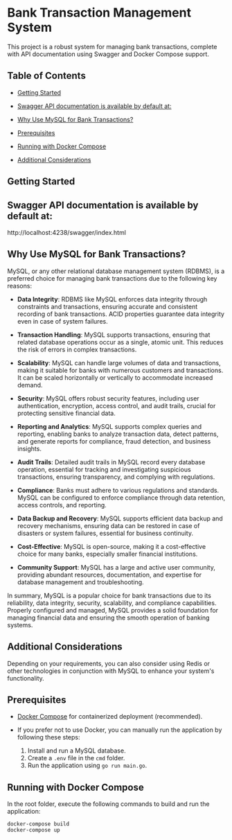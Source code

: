 # Bank Transaction Management System

This project is a robust system for managing bank transactions, complete with API documentation using Swagger and Docker Compose support.

## Table of Contents

- [Getting Started](#getting-started)
- [Swagger API documentation is available by default at:](#Swagger_API_documentation_is_available_by_default_at)
- [Why Use MySQL for Bank Transactions?](#why-use-mysql-for-bank-transactions)
- [Prerequisites](#prerequisites)
- [Running with Docker Compose](#running-with-docker-compose)

- [Additional Considerations](#additional-considerations)


## Getting Started

##  Swagger API documentation is available by default at:

http://localhost:4238/swagger/index.html

## Why Use MySQL for Bank Transactions?

MySQL, or any other relational database management system (RDBMS), is a preferred choice for managing bank transactions due to the following key reasons:

- **Data Integrity**: RDBMS like MySQL enforces data integrity through constraints and transactions, ensuring accurate and consistent recording of bank transactions. ACID properties guarantee data integrity even in case of system failures.

- **Transaction Handling**: MySQL supports transactions, ensuring that related database operations occur as a single, atomic unit. This reduces the risk of errors in complex transactions.

- **Scalability**: MySQL can handle large volumes of data and transactions, making it suitable for banks with numerous customers and transactions. It can be scaled horizontally or vertically to accommodate increased demand.

- **Security**: MySQL offers robust security features, including user authentication, encryption, access control, and audit trails, crucial for protecting sensitive financial data.

- **Reporting and Analytics**: MySQL supports complex queries and reporting, enabling banks to analyze transaction data, detect patterns, and generate reports for compliance, fraud detection, and business insights.

- **Audit Trails**: Detailed audit trails in MySQL record every database operation, essential for tracking and investigating suspicious transactions, ensuring transparency, and complying with regulations.

- **Compliance**: Banks must adhere to various regulations and standards. MySQL can be configured to enforce compliance through data retention, access controls, and reporting.

- **Data Backup and Recovery**: MySQL supports efficient data backup and recovery mechanisms, ensuring data can be restored in case of disasters or system failures, essential for business continuity.

- **Cost-Effective**: MySQL is open-source, making it a cost-effective choice for many banks, especially smaller financial institutions.

- **Community Support**: MySQL has a large and active user community, providing abundant resources, documentation, and expertise for database management and troubleshooting.

In summary, MySQL is a popular choice for bank transactions due to its reliability, data integrity, security, scalability, and compliance capabilities. Properly configured and managed, MySQL provides a solid foundation for managing financial data and ensuring the smooth operation of banking systems.

## Additional Considerations

Depending on your requirements, you can also consider using Redis or other technologies in conjunction with MySQL to enhance your system's functionality.




## Prerequisites

- [Docker Compose](https://docs.docker.com/compose/) for containerized deployment (recommended).
- If you prefer not to use Docker, you can manually run the application by following these steps:

    1. Install and run a MySQL database.
    2. Create a `.env` file in the `cmd` folder.
    3. Run the application using `go run main.go`.

## Running with Docker Compose

In the root folder, execute the following commands to build and run the application:

```shell
docker-compose build
docker-compose up
